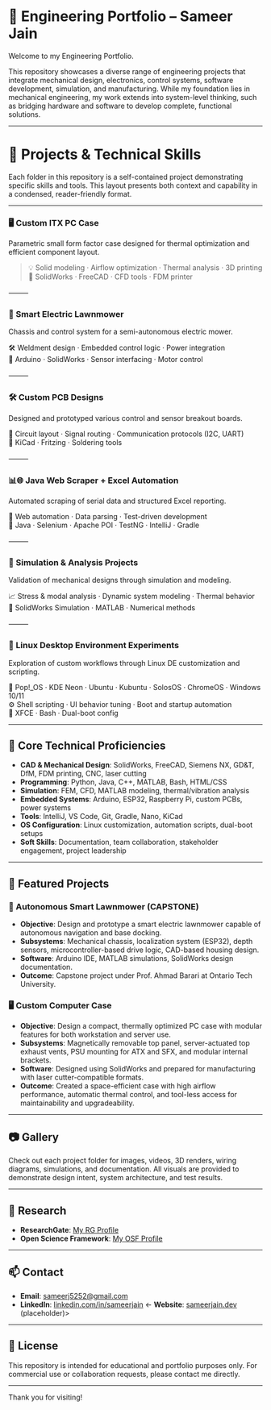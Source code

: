 # 🧠 Engineering Portfolio – Sameer Jain

Welcome to my Engineering Portfolio.

This repository showcases a diverse range of engineering projects that integrate mechanical design, electronics, control systems, software development, simulation, and manufacturing. While my foundation lies in mechanical engineering, my work extends into system-level thinking, such as bridging hardware and software to develop complete, functional solutions.

---

# 📂 Projects & Technical Skills

Each folder in this repository is a self-contained project demonstrating specific skills and tools. This layout presents both context and capability in a condensed, reader-friendly format.

---

### 🖥️ Custom ITX PC Case  
Parametric small form factor case designed for thermal optimization and efficient component layout.

>💡 Solid modeling · Airflow optimization · Thermal analysis · 3D printing  
>🧰 SolidWorks · FreeCAD · CFD tools · FDM printer  

⸻

### 🤖 Smart Electric Lawnmower  
Chassis and control system for a semi-autonomous electric mower.

  🛠️ Weldment design · Embedded control logic · Power integration  
  🔌 Arduino · SolidWorks · Sensor interfacing · Motor control

⸻

### 🛠️ Custom PCB Designs  
Designed and prototyped various control and sensor breakout boards.

  🔧 Circuit layout · Signal routing · Communication protocols (I2C, UART)  
  🧰 KiCad · Fritzing · Soldering tools

⸻

### 📊🌐 Java Web Scraper + Excel Automation  
Automated scraping of serial data and structured Excel reporting.

  🧠 Web automation · Data parsing · Test-driven development  
  🧰 Java · Selenium · Apache POI · TestNG · IntelliJ · Gradle

⸻

### 🧪 Simulation & Analysis Projects  
Validation of mechanical designs through simulation and modeling.

  📈 Stress & modal analysis · Dynamic system modeling · Thermal behavior  
  🧰 SolidWorks Simulation · MATLAB · Numerical methods

⸻

### 🐧 Linux Desktop Environment Experiments  
Exploration of custom workflows through Linux DE customization and scripting.

  🐧 Pop!_OS · KDE Neon · Ubuntu · Kubuntu · SolosOS · ChromeOS · Windows 10/11  
  ⚙️ Shell scripting · UI behavior tuning · Boot and startup automation  
  🧰 XFCE · Bash · Dual-boot config

---

## 🧠 Core Technical Proficiencies

- **CAD & Mechanical Design**: SolidWorks, FreeCAD, Siemens NX, GD&T, DfM, FDM printing, CNC, laser cutting  
- **Programming**: Python, Java, C++, MATLAB, Bash, HTML/CSS  
- **Simulation**: FEM, CFD, MATLAB modeling, thermal/vibration analysis  
- **Embedded Systems**: Arduino, ESP32, Raspberry Pi, custom PCBs, power systems  
- **Tools**: IntelliJ, VS Code, Git, Gradle, Nano, KiCad  
- **OS Configuration**: Linux customization, automation scripts, dual-boot setups  
- **Soft Skills**: Documentation, team collaboration, stakeholder engagement, project leadership

---

## 🧪 Featured Projects

### 🤖 Autonomous Smart Lawnmower (CAPSTONE)
- **Objective**: Design and prototype a smart electric lawnmower capable of autonomous navigation and base docking.
- **Subsystems**: Mechanical chassis, localization system (ESP32), depth sensors, microcontroller-based drive logic, CAD-based housing design.
- **Software**: Arduino IDE, MATLAB simulations, SolidWorks design documentation.
- **Outcome**: Capstone project under Prof. Ahmad Barari at Ontario Tech University.

### 🖥️ Custom Computer Case
- **Objective**: Design a compact, thermally optimized PC case with modular features for both workstation and server use.
- **Subsystems**: Magnetically removable top panel, server-actuated top exhaust vents, PSU mounting for ATX and SFX, and modular internal brackets.
- **Software**: Designed using SolidWorks and prepared for manufacturing with laser cutter-compatible formats.
- **Outcome**: Created a space-efficient case with high airflow performance, automatic thermal control, and tool-less access for maintainability and upgradeability.

---

## 📷 Gallery

Check out each project folder for images, videos, 3D renders, wiring diagrams, simulations, and documentation. All visuals are provided to demonstrate design intent, system architecture, and test results.

---

## 🔬 Research

- **ResearchGate**: [My RG Profile](https://www.researchgate.net/profile/Sameer-Jain-9?ev=hdr_xprf)
- **Open Science Framework**: [My OSF Profile](https://osf.io/hv5g8/)

---

## 📫 Contact

- **Email**: sameerj5252@gmail.com
- **LinkedIn**: [linkedin.com/in/sameerjain](https://www.linkedin.com/in/sameerjain0841/)
<- **Website**: [sameerjain.dev](https://sameerjain.dev) (placeholder)>

---

## 📜 License

This repository is intended for educational and portfolio purposes only. For commercial use or collaboration requests, please contact me directly.

---

Thank you for visiting!
